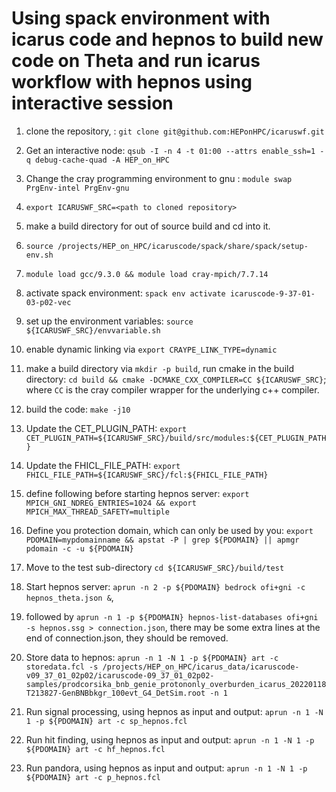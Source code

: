 # Using spack environment with icarus code and hepnos to build new code on Theta and run icarus workflow with hepnos using interactive session

1. clone the repository, : `git clone git@github.com:HEPonHPC/icaruswf.git`

2. Get an interactive node: `qsub -I -n 4 -t 01:00 --attrs enable_ssh=1 -q debug-cache-quad -A HEP_on_HPC`

3. Change the cray programming environment to gnu : `module swap PrgEnv-intel PrgEnv-gnu`

4. `export ICARUSWF_SRC=<path to cloned repository>` 

5. make a build directory for out of source build and cd into it. 
 
6. `source /projects/HEP_on_HPC/icaruscode/spack/share/spack/setup-env.sh` 
 
7. `module load gcc/9.3.0 && module load cray-mpich/7.7.14`
 
8. activate spack environment: `spack env activate icaruscode-9-37-01-03-p02-vec`
 
9. set up the environment variables: `source ${ICARUSWF_SRC}/envvariable.sh` 
 
10. enable dynamic linking via `export CRAYPE_LINK_TYPE=dynamic`

11. make a build directory via `mkdir -p build`, run cmake in the build directory: `cd build && cmake -DCMAKE_CXX_COMPILER=CC ${ICARUSWF_SRC}`; where `CC` is the cray compiler wrapper for the underlying c++ compiler.

12. build the code: `make -j10` 

13. Update the CET_PLUGIN_PATH: `export CET_PLUGIN_PATH=${ICARUSWF_SRC}/build/src/modules:${CET_PLUGIN_PATH}`

14. Update the FHICL_FILE_PATH: `export FHICL_FILE_PATH=${ICARUSWF_SRC}/fcl:${FHICL_FILE_PATH}`

15. define following before starting hepnos server: `export MPICH_GNI_NDREG_ENTRIES=1024 && export MPICH_MAX_THREAD_SAFETY=multiple`

16. Define you protection domain, which can only be used by you: `export PDOMAIN=mypdomainname && apstat -P | grep ${PDOMAIN} || apmgr pdomain -c -u ${PDOMAIN}`

17. Move to the test sub-directory `cd ${ICARUSWF_SRC}/build/test`

18. Start hepnos server: `aprun -n 2 -p ${PDOMAIN} bedrock ofi+gni -c hepnos_theta.json &`, 

19. followed by `aprun -n 1 -p ${PDOMAIN} hepnos-list-databases ofi+gni -s hepnos.ssg > connection.json`, there may be some extra lines at the end of connection.json, they should be removed. 

20. Store data to hepnos: `aprun -n 1 -N 1 -p ${PDOMAIN} art -c storedata.fcl -s /projects/HEP_on_HPC/icarus_data/icaruscode-v09_37_01_02p02/icaruscode-09_37_01_02p02-samples/prodcorsika_bnb_genie_protononly_overburden_icarus_20220118T213827-GenBNBbkgr_100evt_G4_DetSim.root -n 1`

21. Run signal processing, using hepnos as input and output: `aprun -n 1 -N 1 -p ${PDOMAIN} art -c sp_hepnos.fcl`

22. Run hit finding, using hepnos as input and output: `aprun -n 1 -N 1 -p ${PDOMAIN} art -c hf_hepnos.fcl`

23. Run pandora, using hepnos as input and output: `aprun -n 1 -N 1 -p ${PDOMAIN} art -c p_hepnos.fcl`

